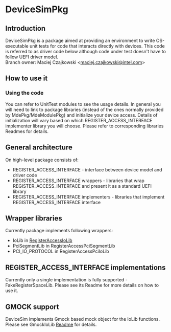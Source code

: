 # DeviceSimPkg

## Introduction

DeviceSimPkg is a package aimed at providing an environment to write OS-executable unit tests for code that interacts directly with devices.
This code is referred to as driver code below although code under test doesn't have to follow UEFI driver model. \
Branch owner: Maciej Czajkowski <<maciej.czajkowski@intel.com>>

## How to use it
### Using the code

You can refer to UnitTest modules to see the usage details. In general you will need to link to package libraries (instead of the ones normally provided by MdePkg/MdeModulePkg) and initialize your device access. Details of initialization will vary based on which REGISTER_ACCESS_INTERFACE implementer library you will
choose. Please refer to corresponding libraries Readmes for details.

## General architecture

On high-level package consists of:

* REGISTER_ACCESS_INTERFACE - interface between device model and driver code
* REGISTER_ACCESS_INTERFACE wrappers - libraries that wrap REGISTER_ACCESS_INTERFACE and present it as a standard UEFI library
* REGISTER_ACCESS_INTERFACE implementers - libraries that implement REGISTER_ACCESS_INTERFACE interface

## Wrapper libraries

Currently package implements following wrappers:

* IoLib in [RegisterAccessIoLib](DeviceSimPkg/Library/RegisterAccessIoLib/Readme.md)
* PciSegmentLib in RegisterAccessPciSegmentLib
* PCI_IO_PROTOCOL in RegisterAccessPciIoLib

## REGISTER_ACCESS_INTERFACE implementations

Currently only a single implementation is fully supported - FakeRegisterSpaceLib. Please see its Readme for more details on how to use it.

## GMOCK support

DeviceSim implements Gmock based mock object for the IoLib functions. Please see GmockIoLib [Readme](DeviceSimPkg/Library/MockIoLib//Readme.md) for details.
